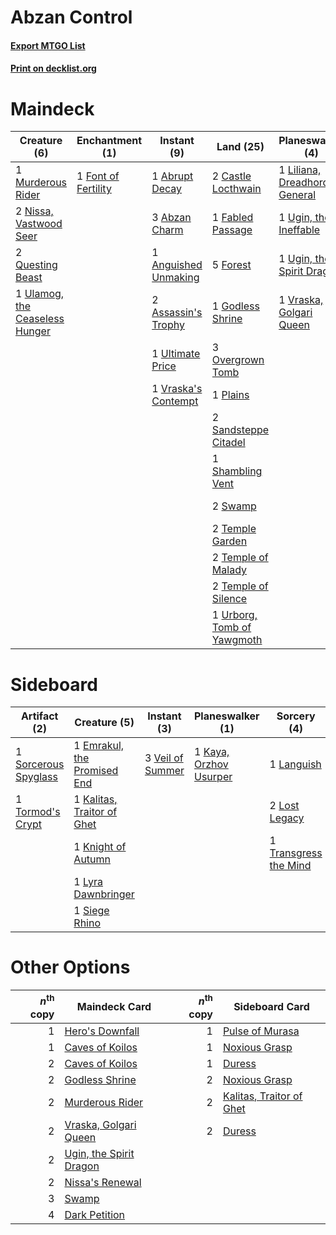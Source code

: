 # Abzan Control

#### [Export MTGO List](../collection/Abzan%20Control/Abzan%20Control.txt)
#### [Print on decklist.org](http://decklist.org/?deckmain=1%09Abrupt%20Decay%0A3%09Abzan%20Charm%0A1%09Anguished%20Unmaking%0A2%09Assassin's%20Trophy%0A2%09Castle%20Locthwain%0A1%09Collective%20Brutality%0A1%09Crux%20of%20Fate%0A3%09Dark%20Petition%0A1%09Fabled%20Passage%0A1%09Font%20of%20Fertility%0A5%09Forest%0A1%09Godless%20Shrine%0A2%09Languish%0A1%09Liliana,%20Dreadhorde%20General%0A1%09Murderous%20Rider%0A1%09Nissa's%20Pilgrimage%0A1%09Nissa's%20Renewal%0A2%09Nissa,%20Vastwood%20Seer%0A3%09Overgrown%20Tomb%0A1%09Plains%0A2%09Questing%20Beast%0A2%09Sandsteppe%20Citadel%0A1%09Seasons%20Past%0A1%09Shambling%20Vent%0A2%09Swamp%0A2%09Temple%20Garden%0A2%09Temple%20of%20Malady%0A2%09Temple%20of%20Silence%0A4%09Thoughtseize%0A1%09Transgress%20the%20Mind%0A1%09Ugin,%20the%20Ineffable%0A1%09Ugin,%20the%20Spirit%20Dragon%0A1%09Ulamog,%20the%20Ceaseless%20Hunger%0A1%09Ultimate%20Price%0A1%09Urborg,%20Tomb%20of%20Yawgmoth%0A1%09Vraska's%20Contempt%0A1%09Vraska,%20Golgari%20Queen&deckside=1%09Emrakul,%20the%20Promised%20End%0A1%09Kalitas,%20Traitor%20of%20Ghet%0A1%09Kaya,%20Orzhov%20Usurper%0A1%09Knight%20of%20Autumn%0A1%09Languish%0A2%09Lost%20Legacy%0A1%09Lyra%20Dawnbringer%0A1%09Siege%20Rhino%0A1%09Sorcerous%20Spyglass%0A1%09Tormod's%20Crypt%0A1%09Transgress%20the%20Mind%0A3%09Veil%20of%20Summer)
# Maindeck

|                                              Creature (6)                                               |                                       Enchantment (1)                                        |                                          Instant (9)                                          |                                              Land (25)                                              |                                            Planeswalker (4)                                            |                                          Sorcery (15)                                           |
|---------------------------------------------------------------------------------------------------------|----------------------------------------------------------------------------------------------|-----------------------------------------------------------------------------------------------|-----------------------------------------------------------------------------------------------------|--------------------------------------------------------------------------------------------------------|-------------------------------------------------------------------------------------------------|
|1 [Murderous Rider](http://gatherer.wizards.com/Pages/Card/Details.aspx?multiverseid=473059)             |1 [Font of Fertility](http://gatherer.wizards.com/Pages/Card/Details.aspx?multiverseid=380417)|1 [Abrupt Decay](http://gatherer.wizards.com/Pages/Card/Details.aspx?multiverseid=456061)      |2 [Castle Locthwain](http://gatherer.wizards.com/Pages/Card/Details.aspx?multiverseid=473203)        |1 [Liliana, Dreadhorde General](http://gatherer.wizards.com/Pages/Card/Details.aspx?multiverseid=461024)|1 [Collective Brutality](http://gatherer.wizards.com/Pages/Card/Details.aspx?multiverseid=414380)|
|2 [Nissa, Vastwood Seer](http://gatherer.wizards.com/Pages/Card/Details.aspx?multiverseid=398438)        |                                                                                              |3 [Abzan Charm](http://gatherer.wizards.com/Pages/Card/Details.aspx?multiverseid=420794)       |1 [Fabled Passage](http://gatherer.wizards.com/Pages/Card/Details.aspx?multiverseid=473206)          |1 [Ugin, the Ineffable](http://gatherer.wizards.com/Pages/Card/Details.aspx?multiverseid=460929)        |1 [Crux of Fate](http://gatherer.wizards.com/Pages/Card/Details.aspx?multiverseid=433039)        |
|2 [Questing Beast](http://gatherer.wizards.com/Pages/Card/Details.aspx?multiverseid=473133)              |                                                                                              |1 [Anguished Unmaking](http://gatherer.wizards.com/Pages/Card/Details.aspx?multiverseid=410006)|5 [Forest](http://gatherer.wizards.com/Pages/Card/Details.aspx?multiverseid=439860)                  |1 [Ugin, the Spirit Dragon](http://gatherer.wizards.com/Pages/Card/Details.aspx?multiverseid=391948)    |3 [Dark Petition](http://gatherer.wizards.com/Pages/Card/Details.aspx?multiverseid=398525)       |
|1 [Ulamog, the Ceaseless Hunger](http://gatherer.wizards.com/Pages/Card/Details.aspx?multiverseid=402079)|                                                                                              |2 [Assassin's Trophy](http://gatherer.wizards.com/Pages/Card/Details.aspx?multiverseid=452902) |1 [Godless Shrine](http://gatherer.wizards.com/Pages/Card/Details.aspx?multiverseid=405099)          |1 [Vraska, Golgari Queen](http://gatherer.wizards.com/Pages/Card/Details.aspx?multiverseid=452963)      |2 [Languish](http://gatherer.wizards.com/Pages/Card/Details.aspx?multiverseid=420731)            |
|                                                                                                         |                                                                                              |1 [Ultimate Price](http://gatherer.wizards.com/Pages/Card/Details.aspx?multiverseid=394735)    |3 [Overgrown Tomb](http://gatherer.wizards.com/Pages/Card/Details.aspx?multiverseid=405103)          |                                                                                                        |1 [Nissa's Pilgrimage](http://gatherer.wizards.com/Pages/Card/Details.aspx?multiverseid=433087)  |
|                                                                                                         |                                                                                              |1 [Vraska's Contempt](http://gatherer.wizards.com/Pages/Card/Details.aspx?multiverseid=435283) |1 [Plains](http://gatherer.wizards.com/Pages/Card/Details.aspx?multiverseid=439856)                  |                                                                                                        |1 [Nissa's Renewal](http://gatherer.wizards.com/Pages/Card/Details.aspx?multiverseid=401969)     |
|                                                                                                         |                                                                                              |                                                                                               |2 [Sandsteppe Citadel](http://gatherer.wizards.com/Pages/Card/Details.aspx?multiverseid=420937)      |                                                                                                        |1 [Seasons Past](http://gatherer.wizards.com/Pages/Card/Details.aspx?multiverseid=409989)        |
|                                                                                                         |                                                                                              |                                                                                               |1 [Shambling Vent](http://gatherer.wizards.com/Pages/Card/Details.aspx?multiverseid=402031)          |                                                                                                        |4 [Thoughtseize](http://gatherer.wizards.com/Pages/Card/Details.aspx?multiverseid=438676)        |
|                                                                                                         |                                                                                              |                                                                                               |2 [Swamp](http://gatherer.wizards.com/Pages/Card/Details.aspx?multiverseid=439858)                   |                                                                                                        |1 [Transgress the Mind](http://gatherer.wizards.com/Pages/Card/Details.aspx?multiverseid=402075) |
|                                                                                                         |                                                                                              |                                                                                               |2 [Temple Garden](http://gatherer.wizards.com/Pages/Card/Details.aspx?multiverseid=405112)           |                                                                                                        |                                                                                                 |
|                                                                                                         |                                                                                              |                                                                                               |2 [Temple of Malady](http://gatherer.wizards.com/Pages/Card/Details.aspx?multiverseid=380515)        |                                                                                                        |                                                                                                 |
|                                                                                                         |                                                                                              |                                                                                               |2 [Temple of Silence](http://gatherer.wizards.com/Pages/Card/Details.aspx?multiverseid=373522)       |                                                                                                        |                                                                                                 |
|                                                                                                         |                                                                                              |                                                                                               |1 [Urborg, Tomb of Yawgmoth](http://gatherer.wizards.com/Pages/Card/Details.aspx?multiverseid=383425)|                                                                                                        |                                                                                                 |


# Sideboard

|                                         Artifact (2)                                          |                                             Creature (5)                                             |                                        Instant (3)                                        |                                        Planeswalker (1)                                         |                                          Sorcery (4)                                           |
|-----------------------------------------------------------------------------------------------|------------------------------------------------------------------------------------------------------|-------------------------------------------------------------------------------------------|-------------------------------------------------------------------------------------------------|------------------------------------------------------------------------------------------------|
|1 [Sorcerous Spyglass](http://gatherer.wizards.com/Pages/Card/Details.aspx?multiverseid=435407)|1 [Emrakul, the Promised End](http://gatherer.wizards.com/Pages/Card/Details.aspx?multiverseid=414295)|3 [Veil of Summer](http://gatherer.wizards.com/Pages/Card/Details.aspx?multiverseid=466952)|1 [Kaya, Orzhov Usurper](http://gatherer.wizards.com/Pages/Card/Details.aspx?multiverseid=460129)|1 [Languish](http://gatherer.wizards.com/Pages/Card/Details.aspx?multiverseid=420731)           |
|1 [Tormod's Crypt](http://gatherer.wizards.com/Pages/Card/Details.aspx?multiverseid=389723)    |1 [Kalitas, Traitor of Ghet](http://gatherer.wizards.com/Pages/Card/Details.aspx?multiverseid=407596) |                                                                                           |                                                                                                 |2 [Lost Legacy](http://gatherer.wizards.com/Pages/Card/Details.aspx?multiverseid=417661)        |
|                                                                                               |1 [Knight of Autumn](http://gatherer.wizards.com/Pages/Card/Details.aspx?multiverseid=452933)         |                                                                                           |                                                                                                 |1 [Transgress the Mind](http://gatherer.wizards.com/Pages/Card/Details.aspx?multiverseid=402075)|
|                                                                                               |1 [Lyra Dawnbringer](http://gatherer.wizards.com/Pages/Card/Details.aspx?multiverseid=442914)         |                                                                                           |                                                                                                 |                                                                                                |
|                                                                                               |1 [Siege Rhino](http://gatherer.wizards.com/Pages/Card/Details.aspx?multiverseid=386666)              |                                                                                           |                                                                                                 |                                                                                                |


# Other Options

|*n*<sup>th</sup> copy|                                          Maindeck Card                                           |*n*<sup>th</sup> copy|                                          Sideboard Card                                           |
|--------------------:|--------------------------------------------------------------------------------------------------|--------------------:|---------------------------------------------------------------------------------------------------|
|                    1|[Hero's Downfall](http://gatherer.wizards.com/Pages/Card/Details.aspx?multiverseid=373575)        |                    1|[Pulse of Murasa](http://gatherer.wizards.com/Pages/Card/Details.aspx?multiverseid=446177)         |
|                    1|[Caves of Koilos](http://gatherer.wizards.com/Pages/Card/Details.aspx?multiverseid=129497)        |                    1|[Noxious Grasp](http://gatherer.wizards.com/Pages/Card/Details.aspx?multiverseid=466864)           |
|                    2|[Caves of Koilos](http://gatherer.wizards.com/Pages/Card/Details.aspx?multiverseid=129497)        |                    1|[Duress](http://gatherer.wizards.com/Pages/Card/Details.aspx?multiverseid=14557)                   |
|                    2|[Godless Shrine](http://gatherer.wizards.com/Pages/Card/Details.aspx?multiverseid=405099)         |                    2|[Noxious Grasp](http://gatherer.wizards.com/Pages/Card/Details.aspx?multiverseid=466864)           |
|                    2|[Murderous Rider](http://gatherer.wizards.com/Pages/Card/Details.aspx?multiverseid=473059)        |                    2|[Kalitas, Traitor of Ghet](http://gatherer.wizards.com/Pages/Card/Details.aspx?multiverseid=407596)|
|                    2|[Vraska, Golgari Queen](http://gatherer.wizards.com/Pages/Card/Details.aspx?multiverseid=452963)  |                    2|[Duress](http://gatherer.wizards.com/Pages/Card/Details.aspx?multiverseid=14557)                   |
|                    2|[Ugin, the Spirit Dragon](http://gatherer.wizards.com/Pages/Card/Details.aspx?multiverseid=391948)|                     |                                                                                                   |
|                    2|[Nissa's Renewal](http://gatherer.wizards.com/Pages/Card/Details.aspx?multiverseid=401969)        |                     |                                                                                                   |
|                    3|[Swamp](http://gatherer.wizards.com/Pages/Card/Details.aspx?multiverseid=439858)                  |                     |                                                                                                   |
|                    4|[Dark Petition](http://gatherer.wizards.com/Pages/Card/Details.aspx?multiverseid=398525)          |                     |                                                                                                   |

